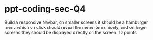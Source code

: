 # ppt-coding-sec-Q4
Build a responsive Navbar, on smaller screens it should be a hamburger menu which on click should reveal the menu items nicely, and on larger screens they should be displayed directly on the screen. 10 points
